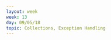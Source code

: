 ```yaml
---
layout: week
week: 13
day: 09/05/18
topic: Collections, Exception Handling
---
```

<!---
[slaytlar](../files/bbs515-oop/lecture13/NYP-Ders13.pdf)  
[kodlar(Collections)](../files/bbs515-oop/lecture13/Ders13-collections-kodlar.zip)  
[kodlar(Exceptions)](../files/bbs515-oop/lecture13/Ders13-exceptions-kodlar.zip)  
-->